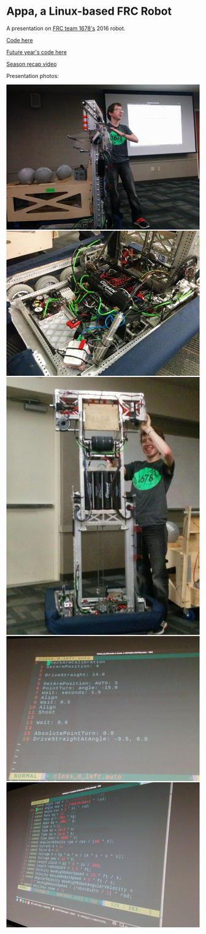 # Appa, a Linux-based FRC Robot

A presentation on [FRC team 1678's](http://www.citruscircuits.org/) 2016 robot.

[Code here](https://github.com/frc1678/robot-2016)

[Future year's code here](https://github.com/frc1678/robot-code-public)

[Season recap video](https://www.youtube.com/watch?v=OoXavV6ITA0)

Presentation photos:

![image 1](https://github.com/wesleyac/presentations/raw/master/2016/lugod_robots/photos/1.jpg)
![image 2](https://github.com/wesleyac/presentations/raw/master/2016/lugod_robots/photos/2.jpg)
![image 3](https://github.com/wesleyac/presentations/raw/master/2016/lugod_robots/photos/3.jpg)
![image 4](https://github.com/wesleyac/presentations/raw/master/2016/lugod_robots/photos/4.jpg)
![image 5](https://github.com/wesleyac/presentations/raw/master/2016/lugod_robots/photos/5.jpg)

